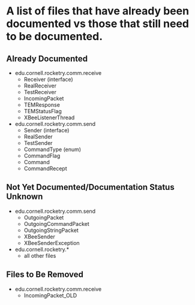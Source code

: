 # A list of files that have already been documented vs those that still need to be documented.

## Already Documented

* edu.cornell.rocketry.comm.receive
    * Receiver (interface)
    * RealReceiver
    * TestReceiver
    * IncomingPacket
    * TEMResponse
    * TEMStatusFlag
    * XBeeListenerThread
* edu.cornell.rocketry.comm.send
    * Sender (interface)
    * RealSender
    * TestSender
    * CommandType (enum)
    * CommandFlag
    * Command
    * CommandRecept


## Not Yet Documented/Documentation Status Unknown

* edu.cornell.rocketry.comm.send
    * OutgoingPacket
    * OutgoingCommandPacket
    * OutgoingStringPacket
    * XBeeSender
    * XBeeSenderException
* edu.cornell.rocketry.*
    * all other files

## Files to Be Removed

* edu.cornell.rocketry.comm.receive
    * IncomingPacket_OLD
